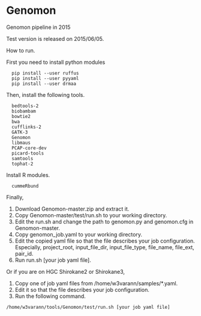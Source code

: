 # Genomon
Genomon pipeline in 2015

Test version is released on 2015/06/05.


How to run.

First you need to install python modules
```
  pip install --user ruffus
  pip install --user pyyaml
  pip install --user drmaa
```
Then, install the following tools.
```
  bedtools-2
  biobambam
  bowtie2
  bwa
  cufflinks-2
  GATK-3
  Genomon
  libmaus
  PCAP-core-dev
  picard-tools
  samtools
  tophat-2
```
Install R modules.
```
  cummeRbund
```
Finally,
1. Download Genomon-master.zip and extract it.
2. Copy Genomon-master/test/run.sh to your working directory.
3. Edit the run.sh and change the path to genomon.py and genomon.cfg in Genomon-master.
4. Copy genomon_job.yaml to your working directory.
5. Edit the copied yaml file so that the file describes your job configuration. Especially, project_root, input_file_dir, input_file_type, file_name, file_ext, pair_id.
6. Run run.sh [your job yaml file].


Or if you are on HGC Shirokane2 or Shirokane3, 

1. Copy one of job yaml files from /home/w3varann/samples/*.yaml.
2. Edit it so that the file describes your job configuration.
3. Run the following command.
```
/home/w3varann/tools/Genomon/test/run.sh [your job yaml file]
```

